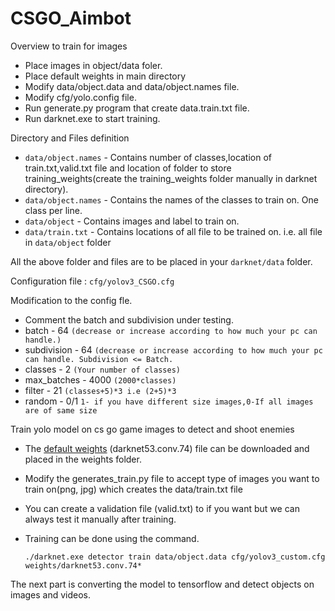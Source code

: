 # CSGO_Aimbot

Overview to train for images
* Place images in object/data foler.
* Place default weights in main directory
* Modify data/object.data and data/object.names file.
* Modify cfg/yolo.config file.
* Run generate.py program that create data.train.txt file.
* Run darknet.exe to start training.


Directory and Files definition



* `data/object.names` - Contains number of classes,location of train.txt,valid.txt file and location of folder to store training_weights(create the training_weights folder manually in darknet directory).
*  `data/object.names` - Contains the names of the classes to train on. One class per line.
*  `data/object` - Contains images and label to train on.
*  `data/train.txt` - Contains locations of all file to be trained on. i.e. all file in `data/object` folder

All the above folder and files are to be placed in your `darknet/data` folder.

Configuration file : `cfg/yolov3_CSGO.cfg`

Modification to the config fle.
* Comment the batch and subdivision under testing.
* batch -  64  `(decrease or increase according to how much your pc can handle.)`
* subdivision - 64  `(decrease or increase according to how much your pc can handle. Subdivision <= Batch.`
* classes - 2  `(Your number of classes)`
* max_batches - 4000 `(2000*classes)`
* filter - 21  `(classes+5)*3 i.e (2+5)*3`
* random - 0/1 `1- if you have different size images,0-If all images are of same size`







Train yolo model on cs go game images to detect and shoot enemies

* The [default weights](https://pjreddie.com/media/files/darknet53.conv.74) (darknet53.conv.74) file can be downloaded
and placed in the weights folder.
* Modify the generates_train.py file to accept type of images you want to train on(png, jpg) which creates the data/train.txt file
* You can create a validation file (valid.txt) to if you want but we can always test it manually after training.

* Training can be done using the command.
 
     `./darknet.exe detector train data/object.data cfg/yolov3_custom.cfg weights/darknet53.conv.74*`


The next part is converting the model to tensorflow and detect objects on images and videos.

